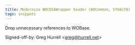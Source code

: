 ```yaml
---
title: Modernize WOCDSAWrapper header (WOCommon, 5f66c76)
tags: snippets
---
```


Drop unnecessary references to WOBase.

Signed-off-by: Greg Hurrell &lt;greg@hurrell.net&gt;
